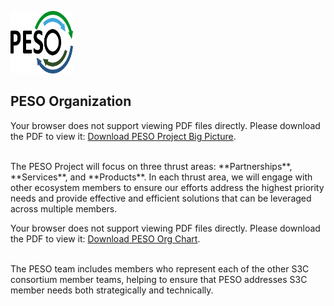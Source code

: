 <a href="https://pesoproject.org"><img src="PESO-Logo.png" alt="PESO Logo" style="width:100px;height:100px;"></a>

## PESO Organization

<p>
    <object data="./PESO-Big-Picture.pdf" type="application/pdf" width="854" height="408">
        <!-- Alternate content for browsers that do not support viewing PDF documents directly -->
        <p>Your browser does not support viewing PDF files directly. Please download the PDF to view it: <a href="./PESO-Big-Picture.pdf">Download PESO Project Big Picture</a>.</p>
    </object>
</p>
<br>
The PESO Project will focus on three thrust areas: **Partnerships**, **Services**, and **Products**. In each thrust area, we will engage with other ecosystem members to ensure our efforts address the highest priority needs and provide effective and efficient solutions that can be leveraged across multiple members.


<p>
    <object data="./PESO2-Org-Chart.pdf" type="application/pdf" width="854" height="503">
        <!-- Alternate content for browsers that do not support viewing PDF documents directly -->
        <p>Your browser does not support viewing PDF files directly. Please download the PDF to view it: <a href="./PESO2-Org-Chart.pdf">Download PESO Org Chart</a>.</p>
    </object>
</p>

<br>
The PESO team includes members who represent each of the other S3C consortium member teams, helping to ensure that PESO addresses S3C member needs both strategically and technically.
